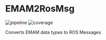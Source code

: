 <!-- (c) https://github.com/MontiCore/monticore -->
# EMAM2RosMsg
![pipeline](https://git.rwth-aachen.de/monticore/EmbeddedMontiArc/generators/EMAM2RosMsg/badges/master/build.svg)
![coverage](https://git.rwth-aachen.de/monticore/EmbeddedMontiArc/generators/EMAM2RosMsg/badges/master/coverage.svg)

Converts EMAM data types to ROS Messages
